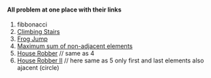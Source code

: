 #### All problem at one place with their links

1. fibbonacci
2. [Climbing Stairs](https://leetcode.com/problems/climbing-stairs/description/)
3. [Frog Jump](https://www.codingninjas.com/studio/problems/frog-jump_3621012)
4. [Maximum sum of non-adjacent elements](https://www.codingninjas.com/studio/problems/maximum-sum-of-non-adjacent-elements_843261?source=youtube&campaign=striver_dp_videos&utm_source=youtube&utm_medium=affiliate&utm_campaign=striver_dp_videos)
5. [House Robber](https://leetcode.com/problems/house-robber/description/) // same as 4
6. [House Robber II](https://leetcode.com/problems/house-robber-ii/) // here same as 5 only first and last elements also ajacent (circle)

